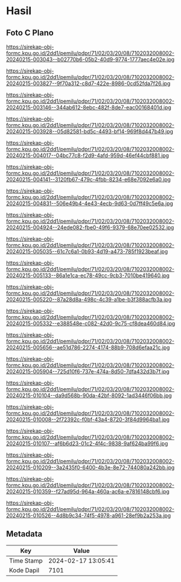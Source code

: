 # Hasil

## Foto C Plano

https://sirekap-obj-formc.kpu.go.id/2dd1/pemilu/pdpr/71/02/03/20/08/7102032008002-20240215-003043--b02770b6-05b2-40d9-9774-1777aec4e02e.jpg

https://sirekap-obj-formc.kpu.go.id/2dd1/pemilu/pdpr/71/02/03/20/08/7102032008002-20240215-003827--9f70a312-c8d7-422e-8986-0cd52fda7f26.jpg

https://sirekap-obj-formc.kpu.go.id/2dd1/pemilu/pdpr/71/02/03/20/08/7102032008002-20240215-003146--344ab612-8ebc-482f-8de7-eac00168401d.jpg

https://sirekap-obj-formc.kpu.go.id/2dd1/pemilu/pdpr/71/02/03/20/08/7102032008002-20240215-003928--05d82581-bd5c-4493-bf14-969f8d447b49.jpg

https://sirekap-obj-formc.kpu.go.id/2dd1/pemilu/pdpr/71/02/03/20/08/7102032008002-20240215-004017--04bc77c8-f2d9-4afd-959d-46ef44cbf881.jpg

https://sirekap-obj-formc.kpu.go.id/2dd1/pemilu/pdpr/71/02/03/20/08/7102032008002-20240215-004141--3120fb67-479c-4fbb-8234-e68e7092e6a0.jpg

https://sirekap-obj-formc.kpu.go.id/2dd1/pemilu/pdpr/71/02/03/20/08/7102032008002-20240215-004831--506e49b4-4e43-4ecb-9d63-0d7ff49c5e6a.jpg

https://sirekap-obj-formc.kpu.go.id/2dd1/pemilu/pdpr/71/02/03/20/08/7102032008002-20240215-004924--24ede082-fbe0-49f6-9379-68e70ee02532.jpg

https://sirekap-obj-formc.kpu.go.id/2dd1/pemilu/pdpr/71/02/03/20/08/7102032008002-20240215-005035--61c7c6a1-0b93-4d19-a473-785f1923beaf.jpg

https://sirekap-obj-formc.kpu.go.id/2dd1/pemilu/pdpr/71/02/03/20/08/7102032008002-20240215-005133--86a1e1ca-ec78-49cc-9cb3-7010be419640.jpg

https://sirekap-obj-formc.kpu.go.id/2dd1/pemilu/pdpr/71/02/03/20/08/7102032008002-20240215-005220--87a28d8a-498c-4c39-a1be-b3f388acfb3a.jpg

https://sirekap-obj-formc.kpu.go.id/2dd1/pemilu/pdpr/71/02/03/20/08/7102032008002-20240215-005332--e388548e-c082-42d0-9c75-cf8dea460d84.jpg

https://sirekap-obj-formc.kpu.go.id/2dd1/pemilu/pdpr/71/02/03/20/08/7102032008002-20240215-005656--ae51d786-2274-4174-88b9-708d6efaa21c.jpg

https://sirekap-obj-formc.kpu.go.id/2dd1/pemilu/pdpr/71/02/03/20/08/7102032008002-20240215-005904--725d10f6-737e-474a-8d50-7dfa432d3b7f.jpg

https://sirekap-obj-formc.kpu.go.id/2dd1/pemilu/pdpr/71/02/03/20/08/7102032008002-20240215-010104--da9d568b-90da-42bf-8092-1ad3446f06bb.jpg

https://sirekap-obj-formc.kpu.go.id/2dd1/pemilu/pdpr/71/02/03/20/08/7102032008002-20240215-010008--2f72392c-f0bf-43a4-8720-3f84d9964ba1.jpg

https://sirekap-obj-formc.kpu.go.id/2dd1/pemilu/pdpr/71/02/03/20/08/7102032008002-20240215-010107--af6b6d23-01c2-4f4c-9838-9af624ba99f6.jpg

https://sirekap-obj-formc.kpu.go.id/2dd1/pemilu/pdpr/71/02/03/20/08/7102032008002-20240215-010209--3a2435f0-6400-4b3e-8e72-744080a242bb.jpg

https://sirekap-obj-formc.kpu.go.id/2dd1/pemilu/pdpr/71/02/03/20/08/7102032008002-20240215-010359--f27ad95d-964a-460a-ac6a-e7816148cbf6.jpg

https://sirekap-obj-formc.kpu.go.id/2dd1/pemilu/pdpr/71/02/03/20/08/7102032008002-20240215-010526--4d8b9c34-74f5-4978-a961-28ef9b2a253a.jpg


## Metadata

| Key        | Value               |
| ---------- | ------------------- |
| Time Stamp | 2024-02-17 13:05:41 |
| Kode Dapil | 7101                |



